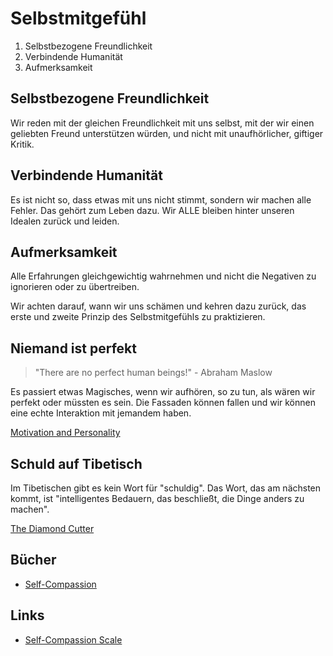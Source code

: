 # Selbstmitgefühl

1. Selbstbezogene Freundlichkeit
2. Verbindende Humanität
3. Aufmerksamkeit

## Selbstbezogene Freundlichkeit

Wir reden mit der gleichen Freundlichkeit mit uns selbst, mit der wir einen geliebten Freund unterstützen würden, und nicht mit unaufhörlicher, giftiger Kritik.

## Verbindende Humanität

Es ist nicht so, dass etwas mit uns nicht stimmt, sondern wir machen alle Fehler. Das gehört zum Leben dazu. Wir ALLE bleiben hinter unseren Idealen zurück und leiden.

## Aufmerksamkeit

Alle Erfahrungen gleichgewichtig wahrnehmen und nicht die Negativen zu ignorieren oder zu übertreiben.

Wir achten darauf, wann wir uns schämen und kehren dazu zurück, das erste und zweite Prinzip des Selbstmitgefühls zu praktizieren.

## Niemand ist perfekt

> "There are no perfect human beings!" - Abraham Maslow

Es passiert etwas Magisches, wenn wir aufhören, so zu tun, als wären wir perfekt oder müssten es sein. Die Fassaden können fallen und wir können eine echte Interaktion mit jemandem haben.

[Motivation and Personality](https://www.goodreads.com/book/show/1297177.Motivation_and_Personality)

## Schuld auf Tibetisch

Im Tibetischen gibt es kein Wort für "schuldig". Das Wort, das am nächsten kommt, ist "intelligentes Bedauern, das beschließt, die Dinge anders zu machen".

[The Diamond Cutter](https://www.goodreads.com/book/show/18117604-the-diamond-cutter)

## Bücher

- [Self-Compassion](https://www.goodreads.com/book/show/10127008-self-compassion)

## Links

- [Self-Compassion Scale](https://self-compassion.org/self-compassion-scales-for-researchers/)